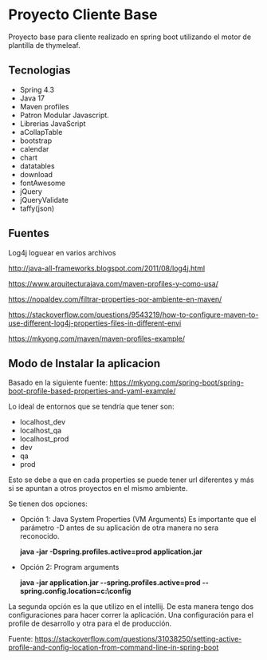 # Proyecto Cliente Base

Proyecto base para cliente realizado en spring boot utilizando el motor de plantilla de thymeleaf.

## Tecnologias

- Spring 4.3
- Java 17
- Maven profiles
- Patron Modular Javascript.
- Librerias JavaScript
- aCollapTable
- bootstrap
- calendar
- chart
- datatables
- download
- fontAwesome
- jQuery
- jQueryValidate
- taffy(json)

## Fuentes

Log4j loguear en varios archivos

http://java-all-frameworks.blogspot.com/2011/08/log4j.html

https://www.arquitecturajava.com/maven-profiles-y-como-usa/

https://nopaldev.com/filtrar-properties-por-ambiente-en-maven/

https://stackoverflow.com/questions/9543219/how-to-configure-maven-to-use-different-log4j-properties-files-in-different-envi

https://mkyong.com/maven/maven-profiles-example/

## Modo de Instalar la aplicacion

Basado en la siguiente fuente: https://mkyong.com/spring-boot/spring-boot-profile-based-properties-and-yaml-example/

Lo ideal de entornos que se tendría que tener son:

- localhost_dev
- localhost_qa
- localhost_prod
- dev
- qa
- prod

Esto se debe a que en cada properties se puede tener url diferentes y más si se apuntan a otros proyectos en el mismo
ambiente.

Se tienen dos opciones: 

- Opción 1: Java System Properties (VM Arguments)
Es importante que el parámetro -D antes de su aplicación de otra manera no sera reconocido. 

    **java -jar -Dspring.profiles.active=prod application.jar**

- Opción 2: Program arguments

    **java -jar application.jar --spring.profiles.active=prod --spring.config.location=c:\config**

La segunda opción es la que utilizo en el intellij. De esta manera tengo dos configuraciones para 
hacer correr la aplicación. Una configuración para el profile de desarrollo y otra para el de producción. 

Fuente: https://stackoverflow.com/questions/31038250/setting-active-profile-and-config-location-from-command-line-in-spring-boot